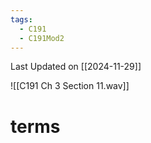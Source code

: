 ```yaml
---
tags:
  - C191
  - C191Mod2
---
```

Last Updated on [[2024-11-29]]

![[C191 Ch 3 Section 11.wav]]

# terms
